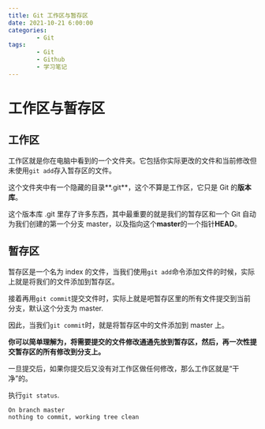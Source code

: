 ```yaml
---
title: Git 工作区与暂存区
date: 2021-10-21 6:00:00
categories:
        - Git
tags:
        - Git
        - Github
        - 学习笔记
---
```


# 工作区与暂存区

## 工作区

工作区就是你在电脑中看到的一个文件夹。它包括你实际更改的文件和当前修改但未使用`git add`存入暂存区的文件。

这个文件夹中有一个隐藏的目录**.git**，这个不算是工作区，它只是 Git 的**版本库**。

这个版本库 .git 里存了许多东西，其中最重要的就是我们的暂存区和一个 Git 自动为我们创建的第一个分支 master，以及指向这个**master**的一个指针**HEAD**。

## 暂存区

暂存区是一个名为 index 的文件，当我们使用`git add`命令添加文件的时候，实际上就是将我们的文件添加到暂存区。

接着再用`git commit`提交文件时，实际上就是吧暂存区里的所有文件提交到当前分支，默认这个分支为 master.

因此，当我们`git commit`时，就是将暂存区中的文件添加到 master 上。

**你可以简单理解为，将需要提交的文件修改通通先放到暂存区，然后，再一次性提交暂存区的所有修改到分支上。**

一旦提交后，如果你提交后又没有对工作区做任何修改，那么工作区就是“干净”的。

执行`git status`.

```cmd
On branch master
nothing to commit, working tree clean
```
